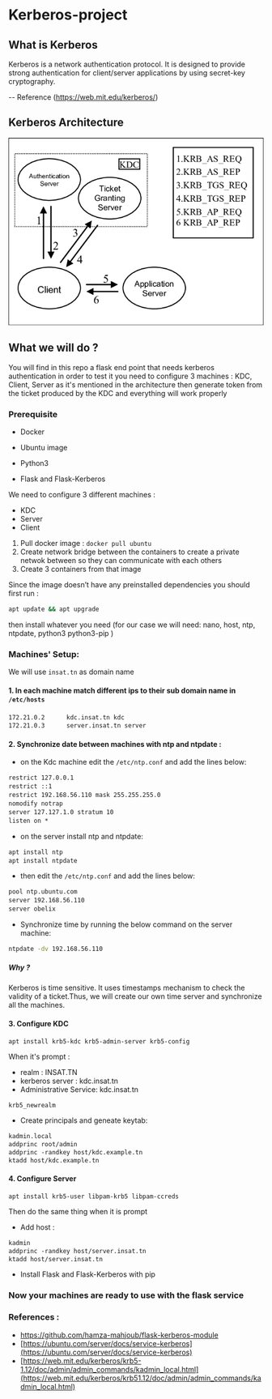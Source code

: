 # Kerberos-project

## What is Kerberos 
Kerberos is a network authentication protocol. It is designed to provide strong authentication for client/server applications by using secret-key cryptography.

-- Reference (https://web.mit.edu/kerberos/)
## Kerberos Architecture 

<img src="https://github.com/rihemebh/Kerberos-project/blob/main/architecture.png" />


## What we will do ? 

You will find in this repo a flask end point that needs kerberos authentication 
in order to test it you need to configure 3 machines : KDC, Client, Server as it's mentioned in the architecture 
then generate token from the ticket produced by the KDC and everything will work properly 

### Prerequisite

- Docker 

- Ubuntu image 

- Python3 

- Flask and Flask-Kerberos

We need to configure 3 different machines : 
  - KDC
  - Server 
  - Client 
  
1. Pull docker image  : ``docker pull ubuntu``
2. Create network bridge between the containers to create a private netwok between so they can communicate with each others  
3. Create 3 containers from that image

Since the image doesn’t have any preinstalled dependencies you should first run : 

```cmd
apt update && apt upgrade 
```

then install whatever you need (for our case we will need: nano,  host, ntp, ntpdate, python3 python3-pip )

### Machines' Setup:

We will use ``insat.tn`` as domain name 
#### 1. In each machine match different ips to their sub domain name in ``/etc/hosts`` 
```cmd 
172.21.0.2      kdc.insat.tn kdc
172.21.0.3      server.insat.tn server
``` 
#### 2. Synchronize date between machines with ntp and ntpdate :

- on the Kdc machine edit the ``/etc/ntp.conf`` and add the lines below:
```cmd
restrict 127.0.0.1
restrict ::1
restrict 192.168.56.110 mask 255.255.255.0
nomodify notrap
server 127.127.1.0 stratum 10
listen on *
```

- on the server install ntp and ntpdate:
```cmd
apt install ntp
apt install ntpdate
```
- then edit the ``/etc/ntp.conf`` and add the lines below:
```cmd
pool ntp.ubuntu.com
server 192.168.56.110
server obelix
````
- Synchronize time by running the below command on the server machine:
```cmd
ntpdate -dv 192.168.56.110
```

##### Why ?

Kerberos is time sensitive. It uses timestamps mechanism to check the validity of a ticket.Thus, we will create our own time server and synchronize all the machines.

#### 3. Configure KDC 
```
apt install krb5-kdc krb5-admin-server krb5-config 
```
When it's prompt : 
  - realm : INSAT.TN
  - kerberos server : kdc.insat.tn
  - Administrative Service:	kdc.insat.tn
```
krb5_newrealm
```

- Create principals and geneate keytab:
```
kadmin.local                              
addprinc root/admin                       
addprinc -randkey host/kdc.example.tn     
ktadd host/kdc.example.tn                 
```

#### 4. Configure Server

```
apt install krb5-user libpam-krb5 libpam-ccreds
```

Then do the same thing when it is prompt

- Add host : 
```
kadmin                                      
addprinc -randkey host/server.insat.tn     
ktadd host/server.insat.tn  
```
- Install Flask and Flask-Kerberos with pip 


 ### Now your machines are ready to use with the flask service 

### References : 
- https://github.com/hamza-mahjoub/flask-kerberos-module
- [https://ubuntu.com/server/docs/service-kerberos](https://ubuntu.com/server/docs/service-kerberos)
- [https://web.mit.edu/kerberos/krb5-1.12/doc/admin/admin_commands/kadmin_local.html](https://web.mit.edu/kerberos/krb51.12/doc/admin/admin_commands/kadmin_local.html)
